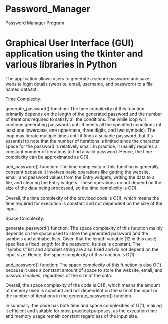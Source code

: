 # Password_Manager
Password Manager Program

# Graphical User Interface (GUI) application using the tkinter and various libraries in Python

The application allows users to generate a secure password and save website login details (website, email, username, and password) to a file named data.txt.

Time Complexity:

generate_password() function: The time complexity of this function primarily depends on the length of the generated password and the number of iterations required to satisfy all the conditions. The while loop will continue generating passwords until it meets all the specified conditions (at least one lowercase, one uppercase, three digits, and two symbols). The loop may iterate multiple times until it finds a suitable password, but it's essential to note that the number of iterations is limited since the character space for the password is relatively small. In practice, it usually requires a constant number of iterations to find a valid password. Hence, the time complexity can be approximated as O(1).

add_password() function: The time complexity of this function is generally constant because it involves basic operations like getting the website, email, and password values from the Entry widgets, writing the data to a file, and clearing the Entry widgets. These operations do not depend on the size of the data being processed, so the time complexity is O(1).

Overall, the time complexity of the provided code is O(1), which means the time required for execution is constant and not dependent on the size of the input.


Space Complexity:

generate_password() function: The space complexity of this function mainly depends on the space used to store the generated password and the symbols and alphabet lists. Given that the length variable (12 in this case) specifies a fixed length for the password, its size is constant. The "symbols" list and alphabet string are also fixed and do not depend on the input size. Hence, the space complexity of this function is O(1).

add_password() function: The space complexity of this function is also O(1) because it uses a constant amount of space to store the website, email, and password values, regardless of the size of the data.

Overall, the space complexity of the code is O(1), which means the amount of memory used is constant and not dependent on the size of the input or the number of iterations in the generate_password() function.

In summary, the code has both time and space complexities of O(1), making it efficient and suitable for most practical purposes, as the execution time and memory usage remain constant regardless of the input size.
